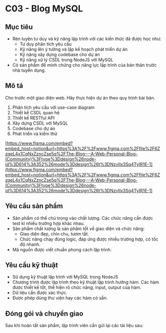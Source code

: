 # C03 - Blog MySQL

## Mục tiêu

- Rèn luyện tư duy và kỹ năng lập trình với các kiến thức đã được học như:
    - Tư duy phân tích yêu cầu
    - Kỹ năng lên ý tưởng và lập kế hoạch phát triển dự án
    - Kỹ năng xây dựng codebase cho dự án
    - Kỹ năng xử lý CSDL trong NodeJS với MySQL
- Có sản phẩm để minh chứng cho năng lực lập trình của bản thân trước nhà tuyển dụng.

## Mô tả

Cho trước một giao diện web. Hãy thực hiện dự án theo quy trình bài bản.

1. Phân tích yêu cầu với use-case diagram
2. Thiết kế CSDL quan hệ
3. Thiết kế RESTful API
4. Xây dựng CSDL với MySQL
5. Codebase cho dự án
6. Phát triển và kiểm thử

[https://www.figma.com/embed?embed_host=notion&url=https%3A%2F%2Fwww.figma.com%2Ffile%2F6ZzqeL4x1CqNxZzncZse5q%2FThe-Blog---A-Web-Personal-Blog-(Community)%3Ftype%3Ddesign%26node-id%3D614%3A352%26mode%3Ddesign%26t%3DNzvIIx3Sq4TyIR1E-1](https://www.figma.com/embed?embed_host=notion&url=https%3A%2F%2Fwww.figma.com%2Ffile%2F6ZzqeL4x1CqNxZzncZse5q%2FThe-Blog---A-Web-Personal-Blog-(Community)%3Ftype%3Ddesign%26node-id%3D614%3A352%26mode%3Ddesign%26t%3DNzvIIx3Sq4TyIR1E-1)

## Yêu cầu sản phẩm

- Sản phẩm có thể chú trọng vào chất lượng. Các chức năng cần được test kĩ nhiều trường hợp khác nhau.
- Sản phẩm chất lượng là sản phẩm tốt về giao diện và chức năng:
    - Giao diện đẹp, chỉn chu, tươm tất.
    - Chức năng chạy đúng logic, đáp ứng được nhiều trường hợp, có tốc độ nhanh.
- Mã nguồn được viết chuẩn phong cách lập trình.

## Yêu cầu kỹ thuật

- Sử dụng kỹ thuật lập trình với MySQL trong NodeJS
- Chương trình được lập trình theo kỹ thuật lập trình hướng hàm. Các hàm được thiết kế tốt, thể hiện rõ chức năng, input, output của hàm.
- Dữ liệu cần được xác thực.
- Được phép dùng thư viện hay các hàm có sẵn.

## Đóng gói và chuyển giao

Sau khi hoàn tất sản phẩm, lập trình viên cần gửi lại các tài liệu sau:

